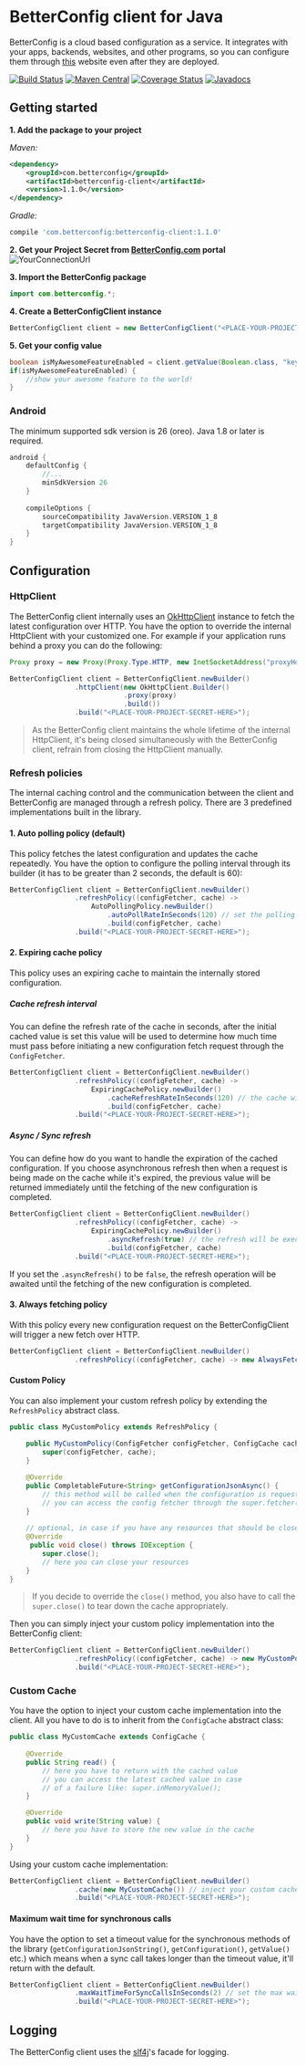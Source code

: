 # BetterConfig client for Java
BetterConfig is a cloud based configuration as a service. It integrates with your apps, backends, websites, 
and other programs, so you can configure them through [this](https://betterconfig.com) website even after they are deployed.

[![Build Status](https://travis-ci.org/BetterConfig/BetterConfigClient-java.svg?branch=master)](https://travis-ci.org/BetterConfig/BetterConfigClient-java)
[![Maven Central](https://maven-badges.herokuapp.com/maven-central/com.betterconfig/betterconfig-client/badge.svg)](https://maven-badges.herokuapp.com/maven-central/com.betterconfig/betterconfig-client)
[![Coverage Status](https://img.shields.io/codecov/c/github/BetterConfig/BetterConfigClient-java.svg)](https://codecov.io/gh/BetterConfig/BetterConfigClient-java)
[![Javadocs](http://javadoc.io/badge/com.betterconfig/betterconfig-client.svg)](http://javadoc.io/doc/com.betterconfig/betterconfig-client)

## Getting started

**1. Add the package to your project**

*Maven:*
```xml
<dependency>
    <groupId>com.betterconfig</groupId>
    <artifactId>betterconfig-client</artifactId>
    <version>1.1.0</version>
</dependency>
```
*Gradle:*
```groovy
compile 'com.betterconfig:betterconfig-client:1.1.0'
```
**2. Get your Project Secret from [BetterConfig.com](https://betterconfig.com) portal**
![YourConnectionUrl](https://raw.githubusercontent.com/BetterConfig/BetterConfigClient-dotnet/master/media/readme01.png  "YourProjectToken")

**3. Import the BetterConfig package**
```java
import com.betterconfig.*;
```

**4. Create a BetterConfigClient instance**
```java
BetterConfigClient client = new BetterConfigClient("<PLACE-YOUR-PROJECT-SECRET-HERE>");
```
**5. Get your config value**
```java
boolean isMyAwesomeFeatureEnabled = client.getValue(Boolean.class, "key-of-my-awesome-feature", false);
if(isMyAwesomeFeatureEnabled) {
    //show your awesome feature to the world!
}
```
### Android
The minimum supported sdk version is 26 (oreo). Java 1.8 or later is required.
```groovy
android {
    defaultConfig {
        //...
        minSdkVersion 26
    }
    
    compileOptions {
        sourceCompatibility JavaVersion.VERSION_1_8
        targetCompatibility JavaVersion.VERSION_1_8
    }
}
```

## Configuration
### HttpClient
The BetterConfig client internally uses an [OkHttpClient](https://github.com/square/okhttp) instance to fetch the latest configuration over HTTP. You have the option to override the internal HttpClient with your customized one. For example if your application runs behind a proxy you can do the following:
```java
Proxy proxy = new Proxy(Proxy.Type.HTTP, new InetSocketAddress("proxyHost", proxyPort));

BetterConfigClient client = BetterConfigClient.newBuilder()
                .httpClient(new OkHttpClient.Builder()
                            .proxy(proxy)
                            .build())
                .build("<PLACE-YOUR-PROJECT-SECRET-HERE>");
```
> As the BetterConfig client maintains the whole lifetime of the internal HttpClient, it's being closed simultaneously with the BetterConfig client, refrain from closing the HttpClient manually.

### Refresh policies
The internal caching control and the communication between the client and BetterConfig are managed through a refresh policy. There are 3 predefined implementations built in the library.
#### 1. Auto polling policy (default)
This policy fetches the latest configuration and updates the cache repeatedly. 
You have the option to configure the polling interval through its builder (it has to be greater than 2 seconds, the default is 60):
```java
BetterConfigClient client = BetterConfigClient.newBuilder()
                .refreshPolicy((configFetcher, cache) -> 
                    AutoPollingPolicy.newBuilder()
                        .autoPollRateInSeconds(120) // set the polling interval
                        .build(configFetcher, cache)
                .build("<PLACE-YOUR-PROJECT-SECRET-HERE>");
```

#### 2. Expiring cache policy
This policy uses an expiring cache to maintain the internally stored configuration. 
##### Cache refresh interval 
You can define the refresh rate of the cache in seconds, 
after the initial cached value is set this value will be used to determine how much time must pass before initiating a new configuration fetch request through the `ConfigFetcher`.
```java
BetterConfigClient client = BetterConfigClient.newBuilder()
                .refreshPolicy((configFetcher, cache) -> 
                    ExpiringCachePolicy.newBuilder()
                        .cacheRefreshRateInSeconds(120) // the cache will expire in 120 seconds
                        .build(configFetcher, cache)
                .build("<PLACE-YOUR-PROJECT-SECRET-HERE>");
```
##### Async / Sync refresh
You can define how do you want to handle the expiration of the cached configuration. If you choose asynchronous refresh then 
when a request is being made on the cache while it's expired, the previous value will be returned immediately 
until the fetching of the new configuration is completed.
```java
BetterConfigClient client = BetterConfigClient.newBuilder()
                .refreshPolicy((configFetcher, cache) -> 
                    ExpiringCachePolicy.newBuilder()
                        .asyncRefresh(true) // the refresh will be executed asynchronously
                        .build(configFetcher, cache)
                .build("<PLACE-YOUR-PROJECT-SECRET-HERE>");
```
If you set the `.asyncRefresh()` to be `false`, the refresh operation will be awaited
until the fetching of the new configuration is completed.

#### 3. Always fetching policy
With this policy every new configuration request on the BetterConfigClient will trigger a new fetch over HTTP.
```java
BetterConfigClient client = BetterConfigClient.newBuilder()
                .refreshPolicy((configFetcher, cache) -> new AlwaysFetchingPolicy(configFetcher,cache));
```

#### Custom Policy
You can also implement your custom refresh policy by extending the `RefreshPolicy` abstract class.
```java
public class MyCustomPolicy extends RefreshPolicy {
    
    public MyCustomPolicy(ConfigFetcher configFetcher, ConfigCache cache) {
        super(configFetcher, cache);
    }

    @Override
    public CompletableFuture<String> getConfigurationJsonAsync() {
        // this method will be called when the configuration is requested from the BetterConfig client.
        // you can access the config fetcher through the super.fetcher() and the internal cache via super.cache()
    }
    
    // optional, in case if you have any resources that should be closed
    @Override
     public void close() throws IOException {
        super.close();
        // here you can close your resources
    }
}
```
> If you decide to override the `close()` method, you also have to call the `super.close()` to tear down the cache appropriately.

Then you can simply inject your custom policy implementation into the BetterConfig client:
```java
BetterConfigClient client = BetterConfigClient.newBuilder()
                .refreshPolicy((configFetcher, cache) -> new MyCustomPolicy(configFetcher, cache)) // inject your custom policy
                .build("<PLACE-YOUR-PROJECT-SECRET-HERE>");
```

### Custom Cache
You have the option to inject your custom cache implementation into the client. All you have to do is to inherit from the `ConfigCache` abstract class:
```java
public class MyCustomCache extends ConfigCache {
    
    @Override
    public String read() {
        // here you have to return with the cached value
        // you can access the latest cached value in case 
        // of a failure like: super.inMemoryValue();
    }

    @Override
    public void write(String value) {
        // here you have to store the new value in the cache
    }
}
```

Using your custom cache implementation:
```java
BetterConfigClient client = BetterConfigClient.newBuilder()
                .cache(new MyCustomCache()) // inject your custom cache
                .build("<PLACE-YOUR-PROJECT-SECRET-HERE>");
```

#### Maximum wait time for synchronous calls
You have the option to set a timeout value for the synchronous methods of the library (`getConfigurationJsonString()`, `getConfiguration()`, `getValue()` etc.) which means
when a sync call takes longer than the timeout value, it'll return with the default.
```java
BetterConfigClient client = BetterConfigClient.newBuilder()
                .maxWaitTimeForSyncCallsInSeconds(2) // set the max wait time
                .build("<PLACE-YOUR-PROJECT-SECRET-HERE>");
```

## Logging
The BetterConfig client uses the [slf4j](https://www.slf4j.org)'s facade for logging.
